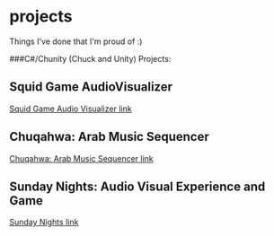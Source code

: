 # projects

Things I've done that I'm proud of :)

###C#/Chunity (Chuck and Unity) Projects:

## Squid Game AudioVisualizer

[Squid Game Audio Visualizer link](https://ccrma.stanford.edu/~joudiaa/256a/hw2/)

## Chuqahwa: Arab Music Sequencer

[Chuqahwa: Arab Music Sequencer link](https://ccrma.stanford.edu/~joudiaa/256a/hw3/)

## Sunday Nights: Audio Visual Experience and Game

[Sunday Nights link](https://ccrma.stanford.edu/~joudiaa/256a/final/)

